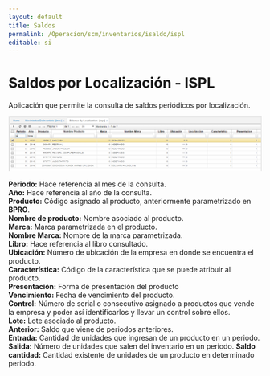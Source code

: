 ```yaml
---
layout: default
title: Saldos
permalink: /Operacion/scm/inventarios/isaldo/ispl
editable: si
---
```


# Saldos por Localización - ISPL

Aplicación que permite la consulta de saldos periódicos por localización.

![](ispl1.png)

**Periodo:**  Hace referencia al mes de la consulta.  
**Año:** Hace referencia al año de la consulta.  
**Producto:** Código asignado al producto, anteriormente parametrizado en **BPRO**.  
**Nombre de producto:** Nombre asociado al producto.  
**Marca:** Marca parametrizada en el producto.  
**Nombre Marca:** Nombre de la marca parametrizada.  
**Libro:** Hace referencia al libro consultado.  
**Ubicación:** Número de ubicación de la empresa en donde se encuentra el producto.  
**Característica:** Código de la característica que se puede atribuir al producto.  
**Presentación:** Forma de presentación del producto  
**Vencimiento:** Fecha de vencimiento del producto.  
**Control:** Número de serial o consecutivo asignado a productos que vende la empresa y poder así identificarlos y llevar un control sobre ellos.  
**Lote:** Lote asociado al producto.  
**Anterior:** Saldo que viene de periodos anteriores.  
**Entrada:** Cantidad de unidades que ingresan de un producto en un periodo.  
**Salida:** Número de unidades que salen del inventario en un periodo.
**Saldo cantidad:** Cantidad existente de unidades de un producto en determinado periodo.  







